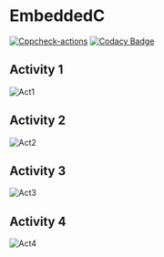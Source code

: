 # EmbeddedC
[![Cppcheck-actions](https://github.com/264648/Activity-1/actions/workflows/Cppcheck.yml/badge.svg)](https://github.com/264648/Activity-1/actions/workflows/Cppcheck.yml)
[![Codacy Badge](https://app.codacy.com/project/badge/Grade/6f19f6a84b9b438fb106da5dde79b0fb)](https://www.codacy.com/gh/264648/Activity-1/dashboard?utm_source=github.com&amp;utm_medium=referral&amp;utm_content=264648/Activity-1&amp;utm_campaign=Badge_Grade)
## Activity 1
![Act1](https://user-images.githubusercontent.com/81163246/116665565-90e57c00-a9b7-11eb-9a31-bb0ca46e29e1.png)
## Activity 2
![Act2](https://user-images.githubusercontent.com/81163246/116665512-80350600-a9b7-11eb-8819-05ed81d74a0d.png)
## Activity 3
![Act3](https://user-images.githubusercontent.com/81163246/116665434-68f61880-a9b7-11eb-9e50-94d9e1bc2571.png)
## Activity 4
![Act4](https://user-images.githubusercontent.com/81163246/116685015-57206f80-a9cf-11eb-84e1-7d6fb75ee8ff.png)





